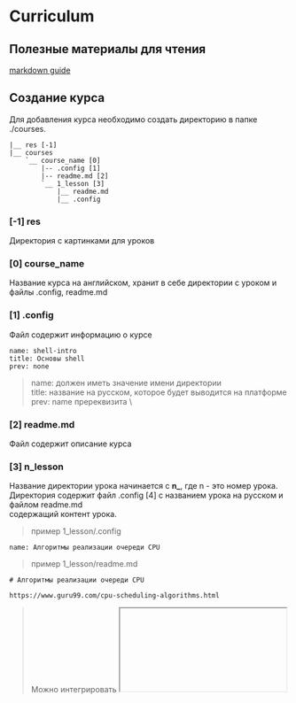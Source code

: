 # Curriculum

## Полезные материалы для чтения

[markdown guide](https://www.markdownguide.org/basic-syntax/)

## Создание курса

Для добавления курса необходимо создать директорию в папке ./courses.
```
|__ res [-1]
|__ courses
    `__ course_name [0]
        |-- .config [1]
        |-- readme.md [2]
        `__ 1_lesson [3]
            |__ readme.md
            |__ .config
```

### [-1] res
Директория с картинками для уроков

### [0] course_name
Название курса на английском, хранит в себе директории с уроком и файлы .config, readme.md

### [1] .config
Файл содержит информацию о курсе
```text
name: shell-intro
title: Основы shell
prev: none
```
> name: должен иметь значение имени директории \
> title: название на русском, которое будет выводится на платформе \
> prev: name пререквизита \

### [2] readme.md
Файл содержит описание курса

### [3] n_lesson
Название директории урока начинается с **n_**, где n - это номер урока. \
Директория содержит файл .config [4] c названием урока на русском и файлом readme.md \
содержащий контент урока.

> пример 1_lesson/.config
```text
name: Алгоритмы реализации очереди CPU
``` 

> пример 1_lesson/readme.md
```text
# Алгоритмы реализации очереди CPU

https://www.guru99.com/cpu-scheduling-algorithms.html
```

> Можно интегрировать <iframe>
